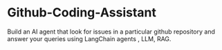 # Github-Coding-Assistant
Build an AI agent that look for issues in a particular github repository and answer your queries using LangChain agents , LLM, RAG.
